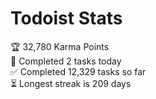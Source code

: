 
# Todoist Stats

<!-- TODO-IST:START -->
🏆  32,780 Karma Points           
🌸  Completed 2 tasks today           
✅  Completed 12,329 tasks so far           
⏳  Longest streak is 209 days
<!-- TODO-IST:END -->
